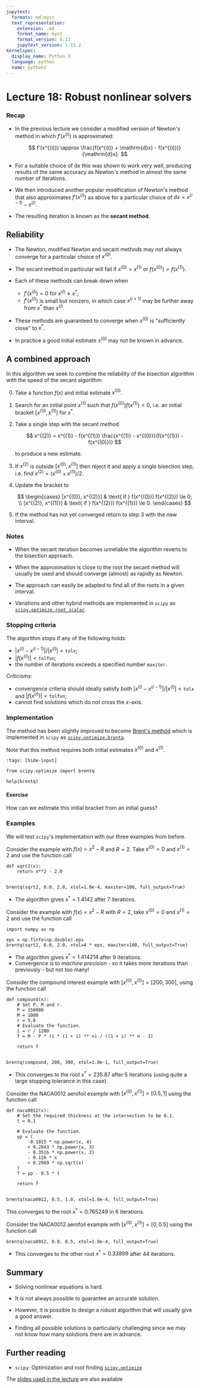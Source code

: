 ```yaml
---
jupytext:
  formats: md:myst
  text_representation:
    extension: .md
    format_name: myst
    format_version: 0.13
    jupytext_version: 1.15.2
kernelspec:
  display_name: Python 3
  language: python
  name: python3
---
```


# Lecture 18: Robust nonlinear solvers

### Recap

-   In the previous lecture we consider a modified version of Newton's method in which $f'(x^{(i)})$ is approximated:

    $$
    f'(x^{(i)}) \approx \frac{f(x^{(i)} + \mathrm{d}x) - f(x^{(i)})}{\mathrm{d}x}.
    $$

-   For a suitable choice of $\mathrm{d}x$ this was shown to work very well, producing results of the same accuracy as Newton's method in almost the same number of iterations.

-   We then introduced another popular modification of Newton's method that also approximates $f'(x^{(i)})$ as above for a particular choice of $\mathrm{d}x = x^{(i-1)} - x^{(i)}$.

-   The resulting iteration is known as the **secant method**.

## Reliability

-   The Newton, modified Newton and secant methods may not always converge for a particular choice of $x^{(0)}$.

-   The secant method in particular will fail if $x^{(0)} = x^{(1)}$ or $f(x^{(0)}) = f(x^{(1)})$.

-   Each of these methods can break down when

    -   $f'(x^{(i)}) = 0$ for $x^{(i)} \neq x^*$;
    -   $f'(x^{(i)})$ is small but nonzero, in which case $x^{(i+1)}$ may be further away from $x^*$ than $x^{(i)}$.

-   These methods are guaranteed to converge when $x^{(0)}$ is "sufficiently close" to $x^*$.

-   In practice a good initial estimate $x^{(0)}$ may not be known in advance.

## A combined approach

In this algorithm we seek to combine the reliability of the bisection algorithm with the speed of the secant algorithm:

0.  Take a function $f(x)$ and initial estimate $x^{(0)}$.

1.  Search for an initial point $x^{(1)}$ such that $f(x^{(0)}) f(x^{(1)}) < 0$, i.e. an initial bracket $[x^{(0)}, x^{(1)}]$ for $x^*$.

2.  Take a single step with the secant method

    $$
    x^{(2)} = x^{(1)} - f(x^{(1)}) \frac{x^{(1)} - x^{(0)}}{f(x^{(1)}) - f(x^{(0)})}
    $$

	to produce a new estimate.

3.  If $x^{(2)}$ is outside $[x^{(0)}, x^{(1)}]$ then reject it and apply a single bisection step, i.e. find $x^{(2)} = (x^{(0)} + x^{(1)}) / 2$.

4.  Update the bracket to

    $$
    \begin{cases}
    [x^{(0)}, x^{(2)}] & \text{ if } f(x^{(0)}) f(x^{(2)}) \le 0; \\
    [x^{(2)}, x^{(1)}] & \text{ if } f(x^{(2)}) f(x^{(1)}) \le 0.
    \end{cases}
    $$

5.  If the method has not yet converged return to step 3 with the new interval.

### Notes

-   When the secant iteration becomes unreliable the algorithm reverts to the bisection approach.

-   When the approximation is close to the root the secant method will usually be used and should converge (almost) as rapidly as Newton.

-   The approach can easily be adapted to find all of the roots in a given interval.

-   Variations and other hybrid methods are implemented in `scipy` as [`scipy.optimize.root_scalar`](https://docs.scipy.org/doc/scipy/reference/generated/scipy.optimize.root_scalar.html?highlight=root_scalar#scipy.optimize.root_scalar).

### Stopping criteria

The algorithm stops if any of the following holds:

-   ${|x^{(i)} - x^{(i-1)}|}/{|x^{(i)}|} < \texttt{tolx}$;
-   $|f(x^{(i)})| < \texttt{tolfun}$;
-   the number of iterations exceeds a specified number `maxiter`.

Criticisms:

-   convergence criteria should ideally satisfy *both* ${|x^{(i)} - x^{(i-1)}|}/{|x^{(i)}|} < \texttt{tolx}$ and $|f(x^{(i)})| < \texttt{tolfun}$;
-   cannot find solutions which do not cross the $x$-axis.

### Implementation

The method has been slightly improved to become [Brent's method](https://en.wikipedia.org/wiki/Brent%27s_method) which is implemented in `scipy` as [`scipy.optimize.brentq`](https://docs.scipy.org/doc/scipy/reference/generated/scipy.optimize.brentq.html).

Note that this method requires both initial estimates $x^{(0)}$ and $x^{(1)}$.

```{code-cell} ipython3
:tags: [hide-input]

from scipy.optimize import brentq

help(brentq)
```

#### Exercise

How can we estimate this initial bracket from an initial guess?

### Examples

We will test `scipy`'s implementation with our three examples from before.

Consider the example with $f(x) = x^2 - R$ and $R=2$. Take $x^{(0)} = 0$ and $x^{(1)} = 2$ and use the function call

```{code-cell} ipython3
def sqrt2(x):
    return x**2 - 2.0


brentq(sqrt2, 0.0, 2.0, xtol=1.0e-4, maxiter=100, full_output=True)
```

-   The algorithm gives $x^* = 1.4142$ after 7 iterations.

Consider the example with $f(x) = x^2 - R$ with $R=2$, take $x^{(0)} = 0$ and $x^{(1)} = 2$ and use the function call

```{code-cell} ipython3
import numpy as np

eps = np.finfo(np.double).eps
brentq(sqrt2, 0.0, 2.0, xtol=4 * eps, maxiter=100, full_output=True)
```

-   The algorithm gives $x^* = 1.414214$ after 9 iterations.
-   Convergence is to *machine precision* - so it takes more iterations than previously - but not too many!

Consider the compound interest example with $[x^{(0)}, x^{(1)}] = [200, 300]$, using the function call

```{code-cell} ipython3
def compound(n):
    # Set P, M and r.
    P = 150000
    M = 1000
    r = 5.0
    # Evaluate the function.
    i = r / 1200
    f = M - P * (i * (1 + i) ** n) / ((1 + i) ** n - 1)

    return f


brentq(compound, 200, 300, xtol=1.0e-1, full_output=True)
```

-   This converges to the root $x^* = 235.87$ after 5 iterations (using quite a large stopping tolerance in this case).


Consider the NACA0012 aerofoil example with $[x^{(0)}, x^{(1)}] = [0.5, 1]$ using the function call

```{code-cell} ipython3
def naca0012(x):
    # Set the required thickness at the intersection to be 0.1.
    t = 0.1

    # Evaluate the function.
    yp = (
        -0.1015 * np.power(x, 4)
        + 0.2843 * np.power(x, 3)
        - 0.3516 * np.power(x, 2)
        - 0.126 * x
        + 0.2969 * np.sqrt(x)
    )
    f = yp - 0.5 * t

    return f


brentq(naca0012, 0.5, 1.0, xtol=1.0e-4, full_output=True)
```

This converges to the root $x^* = 0.765249$ in 6 iterations.

Consider the NACA0012 aerofoil example with $[x^{(0)}, x^{(1)}] = [0, 0.5]$ using the function call

```{code-cell} ipython3
brentq(naca0012, 0.0, 0.5, xtol=1.0e-4, full_output=True)
```

-   This converges to the other root $x^* = 0.33899$ after 44 iterations.

## Summary

-   Solving nonlinear equations is hard.

-   It is not always possible to guarantee an accurate solution.

-   However, it is possible to design a robust algorithm that will usually give a good answer.

-   Finding all possible solutions is particularly challenging since we may not know how many solutions there are in advance.

## Further reading

- `scipy`: Optimization and root finding [`scipy.optimize`](https://docs.scipy.org/doc/scipy/reference/optimize.html)

The [slides used in the lecture](./lec18_.ipynb) are also available
